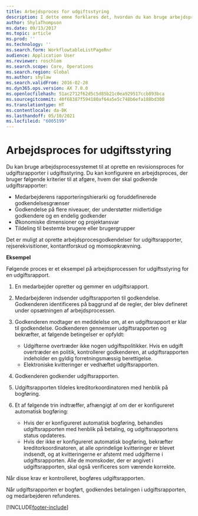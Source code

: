 ```yaml
---
title: Arbejdsproces for udgiftsstyring
description: I dette emne forklares det, hvordan du kan bruge arbejdsprocessystemet i Microsoft Dynamics 365 Finance til at oprette en revisionsproces for udgiftsrapporter i udgiftsstyring.
author: ShylaThompson
ms.date: 09/13/2017
ms.topic: article
ms.prod: ''
ms.technology: ''
ms.search.form: WorkflowtableListPageRnr
audience: Application User
ms.reviewer: roschlom
ms.search.scope: Core, Operations
ms.search.region: Global
ms.author: shylaw
ms.search.validFrom: 2016-02-28
ms.dyn365.ops.version: AX 7.0.0
ms.openlocfilehash: 51ac2712f62d5c5d85b21c0ea929517ccb893bca
ms.sourcegitcommit: 40f68387f594180af64a5e5c748b6efa188bd300
ms.translationtype: HT
ms.contentlocale: da-DK
ms.lasthandoff: 05/10/2021
ms.locfileid: "6005199"
---
```

# <a name="expense-management-workflow"></a>Arbejdsproces for udgiftsstyring

Du kan bruge arbejdsprocessystemet til at oprette en revisionsproces for udgiftsrapporter i udgiftsstyring. Du kan konfigurere en arbejdsproces, der bruger følgende kriterier til at afgøre, hvem der skal godkende udgiftsrapporter:

- Medarbejderens rapporteringshierarki og foruddefinerede godkendelsesgrænser
- Godkendelse på flere niveauer, der understøtter midlertidige godkendere og en endelig godkender
- Økonomiske dimensioner og projektansvar
- Tildeling til bestemte brugere eller brugergrupper

Det er muligt at oprette arbejdsprocesgodkendelser for udgiftsrapporter, rejserekvisitioner, kontantforskud og momsopkrævning.

**Eksempel**

Følgende proces er et eksempel på arbejdsprocessen for udgiftsstyring for en udgiftsrapport.

1. En medarbejder opretter og gemmer en udgiftsrapport.
2. Medarbejderen indsender udgiftsrapporten til godkendelse. Godkenderen identificeres på baggrund af de regler, der blev defineret under opsætningen af arbejdsprocessen.
3. Godkenderen modtager en meddelelse om, at en udgiftsrapport er klar til godkendelse. Godkenderen gennemser udgiftsrapporten og bekræfter, at følgende betingelser er opfyldt:

    - Udgifterne overtræder ikke nogen udgiftspolitikker. Hvis en udgift overtræder en politik, kontrollerer godkenderen, at udgiftsrapporten indeholder en gyldig forretningsmæssig berettigelse.
    - Elektroniske kvitteringer er vedhæftet udgiftsrapporten.

4. Godkenderen godkender udgiftsrapporten.
5. Udgiftsrapporten tildeles kreditorkoordinatoren med henblik på bogføring.
6. Et af følgende trin indtræffer, afhængigt af om der er konfigureret automatisk bogføring:

    - Hvis der er konfigureret automatisk bogføring, behandles udgiftsrapporten med henblik på betaling, og udgiftsrapportens status opdateres.
    - Hvis der ikke er konfigureret automatisk bogføring, bekræfter kreditorkoordinatoren, at alle oprindelige kvitteringer er blevet indsendt, og at kvitteringerne er afstemt med udgifterne i udgiftsrapporten. Alle de momskoder, der er angivet i udgiftsrapporten, skal også verificeres som værende korrekte.

Når disse krav er kontrolleret, bogføres udgiftsrapporten.

Når udgiftsrapporten er bogført, godkendes betalingen i udgiftsrapporten, og medarbejderen refunderes.


[!INCLUDE[footer-include](../includes/footer-banner.md)]